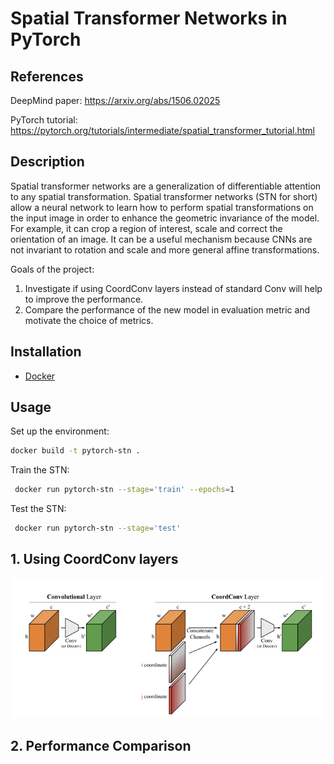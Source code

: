 # Spatial Transformer Networks in PyTorch

## References

DeepMind paper: https://arxiv.org/abs/1506.02025

PyTorch tutorial: https://pytorch.org/tutorials/intermediate/spatial_transformer_tutorial.html

## Description

Spatial transformer networks are a generalization of differentiable attention to any spatial transformation. Spatial transformer networks (STN for short) allow a neural network to learn how to perform spatial transformations on the input image in order to enhance the geometric invariance of the model. For example, it can crop a region of interest, scale and correct the orientation of an image. It can be a useful mechanism because CNNs are not invariant to rotation and scale and more general affine transformations. 

Goals of the project:

1. Investigate if using CoordConv layers instead of standard Conv will help to improve the performance.
2. Compare the performance of the new model in evaluation metric and motivate the choice of metrics.

## Installation

- [Docker](https://docs.docker.com/get-docker)

## Usage

Set up the environment:
```sh
docker build -t pytorch-stn . 
```

Train the STN:
```sh
 docker run pytorch-stn --stage='train' --epochs=1
```

Test the STN:
```sh
 docker run pytorch-stn --stage='test'
```

## 1. Using CoordConv layers

![alt text](https://github.com/vicsesi/Pytorch-STN/blob/main/imgs/layers.png?raw=true)

## 2. Performance Comparison 

